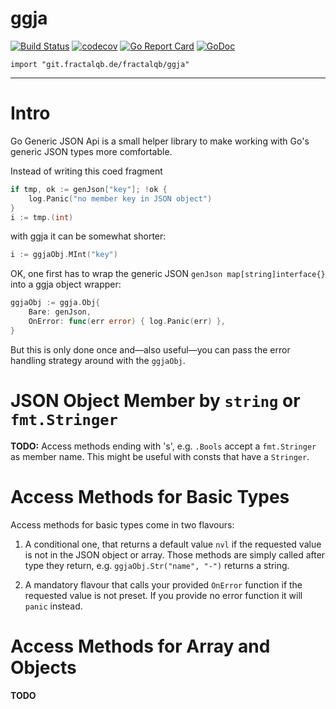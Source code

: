 # ggja
[![Build Status](https://travis-ci.org/fractalqb/ggja.svg)](https://travis-ci.org/fractalqb/ggja)
[![codecov](https://codecov.io/gh/fractalqb/ggja/branch/master/graph/badge.svg)](https://codecov.io/gh/fractalqb/ggja)
[![Go Report Card](https://goreportcard.com/badge/github.com/fractalqb/ggja)](https://goreportcard.com/report/github.com/fractalqb/ggja)
[![GoDoc](https://godoc.org/github.com/fractalqb/ggja?status.svg)](https://godoc.org/github.com/fractalqb/ggja)

`import "git.fractalqb.de/fractalqb/ggja"`

---
# Intro

Go Generic JSON Api is a small helper library to make working with Go's generic
JSON types more comfortable.

Instead of writing this coed fragment

```go
if tmp, ok := genJson["key"]; !ok {
	log.Panic("no member key in JSON object")
}
i := tmp.(int)
```

with ggja it can be somewhat shorter:

```go
i := ggjaObj.MInt("key")
```

OK, one first has to wrap the generic JSON `genJson map[string]interface{}`
into a ggja object wrapper:

```go
ggjaObj := ggja.Obj{
	Bare: genJson,
	OnError: func(err error) { log.Panic(err) },
}
```

But this is only done once and—also useful—you can pass the error handling
strategy around with the `ggjaObj`.

# JSON Object Member by `string` or `fmt.Stringer`

**TODO:** Access methods ending with 's', e.g. `.Bools` accept a `fmt.Stringer`
as member name. This might be useful with consts that have a `Stringer`.

# Access Methods for Basic Types

Access methods for basic types come in two flavours:

1. A conditional one, that returns a default value `nvl` if the requested value
   is not in the JSON object or array. Those methods are simply called after
   type they return, e.g. `ggjaObj.Str("name", "-")` returns a string.

2. A mandatory flavour that calls your provided `OnError` function if the
   requested value is not preset. If you provide no error function it will
   `panic` instead.

# Access Methods for Array and Objects

**TODO**